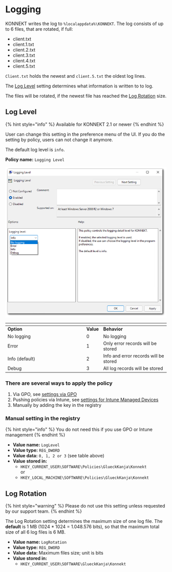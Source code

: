 # Logging

KONNEKT writes the log to `%localappdata%\KONNEKT`. The log consists of up to 6 files, that are rotated, if full:

* client.txt
* client.1.txt
* client.2.txt
* client.3.txt
* client.4.txt
* client.5.txt

`Client.txt` holds the newest and `client.5.txt` the oldest log lines.&#x20;

The [Log Level](logging.md#log-level) setting determines what information is written to to log.

The files will be rotated, if the newest file has reached the [Log Rotation](logging.md#log-rotation) size.

## Log Level

{% hint style="info" %}
Available for KONNEKT 2.1 or newer
{% endhint %}

User can change this setting in the preference menu of the UI. If you do the setting by policy, users can not change it anymore.

The default log level is `info`.

**Policy name:** `Logging Level`

![](<../../../.gitbook/assets/2022-02-25 Log Level.png>)

<table><thead><tr><th width="232.33333333333331"></th><th></th><th></th></tr></thead><tbody><tr><td><strong>Option</strong></td><td><strong>Value</strong></td><td><strong>Behavior</strong></td></tr><tr><td>No logging</td><td>0</td><td>No logging</td></tr><tr><td>Error</td><td>1</td><td>Only error records will be stored</td></tr><tr><td>Info (default)</td><td>2</td><td>Info and error records will be stored</td></tr><tr><td>Debug</td><td>3</td><td>All log records will be stored</td></tr></tbody></table>

### **There are several ways to apply the policy**

1. Via GPO, see [settings via GPO](../management-options/settings-via-gpo.md)
2. Pushing policies via Intune, see [settings for Intune Managed Devices](../management-options/setting-for-intune-managed-devices-1/)
3. Manually by adding the key in the registry

### Manual setting in the registry

{% hint style="info" %}
You do not need this if you use GPO or Intune management
{% endhint %}

* **Value name:** `LogLevel`
* **Value type:** `REG_DWORD`
* **Value data:** `0, 1, 2 or 3` (see table above)
* **Value stored in:**
  * `HKEY_CURRENT_USER\SOFTWARE\Policies\GlueckKanja\Konnekt`\
    or
  * `HKEY_LOCAL_MACHINE\SOFTWARE\Policies\GlueckKanja\Konnekt`

## Log Rotation

{% hint style="warning" %}
Please do not use this setting unless requested by our support team.
{% endhint %}

The Log Rotation setting determines the maximum size of one log file. The **default** is 1 MB (1024 \* 1024 = 1.048.576 bits), so that the maximum total size of all 6 log files is 6 MB.

* **Value name:** `LogRotation`
* **Value type:** `REG_DWORD`
* **Value data:** Maximum files size; unit is bits
* **Value stored in:**
  * `HKEY_CURRENT_USER\SOFTWARE\GlueckKanja\Konnekt`

